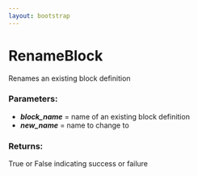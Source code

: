 ```yaml
---
layout: bootstrap
---
```


# RenameBlock

Renames an existing block definition
        

### Parameters:

- ***block_name*** = name of an existing block definition
- ***new_name*** = name to change to
        

### Returns:


True or False indicating success or failure
        
